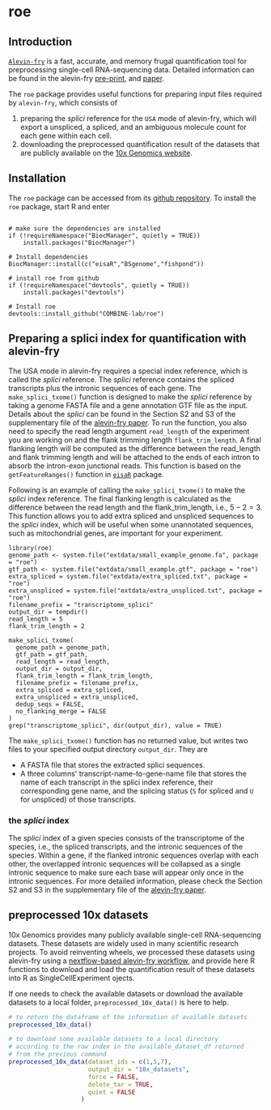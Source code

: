 # roe
## Introduction

[`Alevin-fry`](https://github.com/COMBINE-lab/alevin-fry) is a fast, accurate, and memory frugal quantification tool for preprocessing single-cell RNA-sequencing data. Detailed information can be found in the alevin-fry [pre-print](https://www.biorxiv.org/content/10.1101/2021.06.29.450377v2), and [paper](https://www.nature.com/articles/s41592-022-01408-3).

The `roe` package provides useful functions for preparing input files required by `alevin-fry`, which consists of

1. preparing the *splici* reference for the `USA` mode of alevin-fry, which will export a unspliced, a spliced, and an ambiguous molecule count for each gene within each cell.
2. downloading the preprocessed quantification result of the datasets that are publicly available on the [10x Genomics website](https://www.10xgenomics.com/resources/datasets).
## Installation
The `roe` package can be accessed from its [github repository](https://github.com/COMBINE-lab/roe). To install the `roe` package, start R and enter

```{r install_roe, eval=FALSE}

# make sure the dependencies are installed
if (!requireNamespace("BiocManager", quietly = TRUE))
    install.packages("BiocManager")

# Install dependencies
BiocManager::install(c("eisaR","BSgenome","fishpond"))

# install roe from github
if (!requireNamespace("devtools", quietly = TRUE))
    install.packages("devtools")

# Install roe
devtools::install_github("COMBINE-lab/roe")
```


## Preparing a splici index for quantification with alevin-fry

The USA mode in alevin-fry requires a special index reference, which is called the *splici* reference. The *splici* reference contains the spliced transcripts plus the intronic sequences of each gene. The `make_splici_txome()` function is designed to make the *splici* reference by taking a genome FASTA file and a gene annotation GTF file as the input. Details about the *splici* can be found in the Section S2 and S3 of the supplementary file of the [alevin-fry paper](https://www.nature.com/articles/s41592-022-01408-3). To run the function, you also need to specify the read length argument `read_length` of the experiment you are working on and the flank trimming length `flank_trim_length`. A final flanking length will be computed as the difference between the read_length and flank trimming length and will be attached to the ends of each intron to absorb the intron-exon junctional reads. This function is based on the `getFeatureRanges()` function in [`eisaR`](https://github.com/fmicompbio/eisaR) package.

Following is an example of calling the `make_splici_txome()` to make the *splici* index reference. The final flanking length is calculated as the difference between the read length and the flank_trim_length, i.e., $5-2=3$. This function allows you to add extra spliced and unspliced sequences to the *splici* index, which will be useful when some unannotated sequences, such as mitochondrial genes, are important for your experiment. 

```{r}
library(roe)
genome_path <- system.file("extdata/small_example_genome.fa", package = "roe")
gtf_path <- system.file("extdata/small_example.gtf", package = "roe")
extra_spliced = system.file("extdata/extra_spliced.txt", package = "roe")
extra_unspliced = system.file("extdata/extra_unspliced.txt", package = "roe")
filename_prefix = "transcriptome_splici"
output_dir = tempdir()
read_length = 5
flank_trim_length = 2

make_splici_txome(
  genome_path = genome_path,
  gtf_path = gtf_path,
  read_length = read_length,
  output_dir = output_dir,
  flank_trim_length = flank_trim_length,
  filename_prefix = filename_prefix,
  extra_spliced = extra_spliced,
  extra_unspliced = extra_unspliced,
  dedup_seqs = FALSE,
  no_flanking_merge = FALSE
)
grep("transcriptome_splici", dir(output_dir), value = TRUE)
```

The `make_splici_txome()` function has no returned value, but writes two files to your specified output directory `output_dir`. They are 
- A FASTA file that stores the extracted splici sequences.
- A three columns' transcript-name-to-gene-name file that stores the name of each transcript in the splici index reference, their corresponding gene name, and the splicing status (`S` for spliced and `U` for unspliced) of those transcripts.

### the *splici* index

The *splici* index of a given species consists of the transcriptome of the species, i.e., the spliced transcripts, and the intronic sequences of the species. Within a gene, if the flanked intronic sequences overlap with each other, the overlapped intronic sequences will be collapsed as a single intronic sequence to make sure each base will appear only once in the intronic sequences. For more detailed information, please check the Section S2 and S3 in the supplementary file of the [alevin-fry paper](https://www.nature.com/articles/s41592-022-01408-3).

## preprocessed 10x datasets

10x Genomics provides many publicly available single-cell RNA-sequencing datasets. These datasets are widely used in many scientific research projects. To avoid reinventing wheels, we processed these datasets using alevin-fry using a [nextflow-based alevin-fry workflow](https://github.com/COMBINE-lab/10x-requant), and provide here R functions to download and load the quantification result of these datasets into R as SingleCellExperiment ojects.

If one needs to check the available datasets or download the available datasets to a local folder,  `preprocessed_10x_data()` is here to help.

```R
# to return the dataframe of the information of available datasets
preprocessed_10x_data()

# to download some available datasets to a local directory
# according to the row index in the available_dataset_df returned 
# from the previous command
preprocessed_10x_data(dataset_ids = c(1,5,7),
                      output_dir = "10x_datasets",
                      force = FALSE,
                      delete_tar = TRUE,
                      quiet = FALSE
                    )
```
